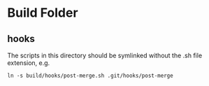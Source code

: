 # Build Folder

## hooks
The scripts in this directory should be symlinked without the .sh file extension, e.g.

    ln -s build/hooks/post-merge.sh .git/hooks/post-merge